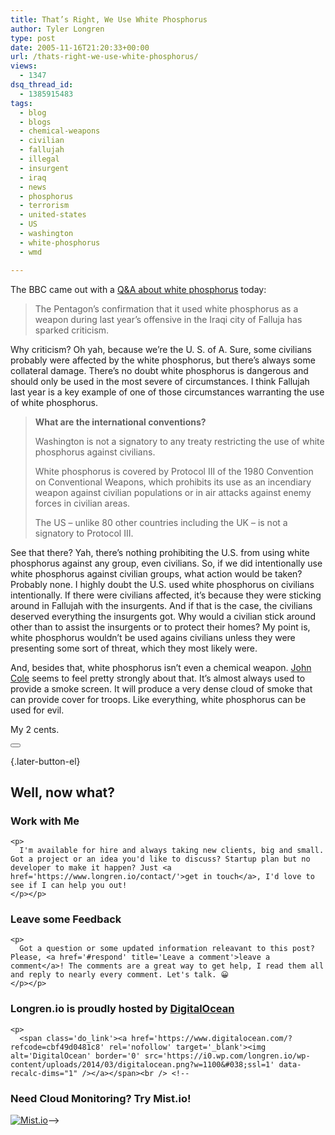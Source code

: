 ```yaml
---
title: That’s Right, We Use White Phosphorus
author: Tyler Longren
type: post
date: 2005-11-16T21:20:33+00:00
url: /thats-right-we-use-white-phosphorus/
views:
  - 1347
dsq_thread_id:
  - 1385915483
tags:
  - blog
  - blogs
  - chemical-weapons
  - civilian
  - fallujah
  - illegal
  - insurgent
  - iraq
  - news
  - phosphorus
  - terrorism
  - united-states
  - US
  - washington
  - white-phosphorus
  - wmd

---
```

The BBC came out with a [Q&A about white phosphorus][1] today:

> The Pentagon&#8217;s confirmation that it used white phosphorus as a weapon during last year&#8217;s offensive in the Iraqi city of Falluja has sparked criticism.

<!--adsense-->

  
Why criticism? Oh yah, because we&#8217;re the U. S. of A. Sure, some civilians probably were affected by the white phosphorus, but there&#8217;s always some collateral damage. There&#8217;s no doubt white phosphorus is dangerous and should only be used in the most severe of circumstances. I think Fallujah last year is a key example of one of those circumstances warranting the use of white phosphorus.

> **What are the international conventions?**
> 
> Washington is not a signatory to any treaty restricting the use of white phosphorus against civilians.
> 
> White phosphorus is covered by Protocol III of the 1980 Convention on Conventional Weapons, which prohibits its use as an incendiary weapon against civilian populations or in air attacks against enemy forces in civilian areas.
> 
> The US &#8211; unlike 80 other countries including the UK &#8211; is not a signatory to Protocol III. 

<!--adsense-->

  
See that there? Yah, there&#8217;s nothing prohibiting the U.S. from using white phosphorus against any group, even civilians. So, if we did intentionally use white phosphorus against civilian groups, what action would be taken? Probably none. I highly doubt the U.S. used white phosphorus on civilians intentionally. If there were civilians affected, it&#8217;s because they were sticking around in Fallujah with the insurgents. And if that is the case, the civilians deserved everything the insurgents got. Why would a civilian stick around other than to assist the insurgents or to protect their homes? My point is, white phosphorus wouldn&#8217;t be used agains civilians unless they were presenting some sort of threat, which they most likely were.

And, besides that, white phosphorus isn&#8217;t even a chemical weapon. [John Cole][2] seems to feel pretty strongly about that. It&#8217;s almost always used to provide a smoke screen. It will produce a very dense cloud of smoke that can provide cover for troops. Like everything, white phosphorus can be used for evil.

My 2 cents. 

<div class="wpulike wpulike-default " >
  <div class="wp_ulike_general_class wp_ulike_is_not_liked">
    <button type="button"
					aria-label="Like Button"
					data-ulike-id="2092"
					data-ulike-nonce="3be2dd3c59"
					data-ulike-type="likeThis"
					data-ulike-template="wpulike-default"
					data-ulike-display-likers="0"
					data-ulike-disable-pophover="0"
					class="wp_ulike_btn wp_ulike_put_image wp_likethis_2092"></button><span class="count-box"></span>
  </div>
</div>

[][3]{.later-button-el}

<div class='what-next'>
  <h2>
    Well, now what?
  </h2>
  
  <div class='hire'>
    <h3>
      Work with Me
    </h3>
    
    <p>
      I'm available for hire and always taking new clients, big and small. Got a project or an idea you'd like to discuss? Startup plan but no developer to make it happen? Just <a href='https://www.longren.io/contact/'>get in touch</a>, I'd love to see if I can help you out!
    </p></p>
  </div>
  
  <div class='hire'>
    <h3>
      Leave some Feedback
    </h3>
    
    <p>
      Got a question or some updated information releavant to this post? Please, <a href='#respond' title='Leave a comment'>leave a comment</a>! The comments are a great way to get help, I read them all and reply to nearly every comment. Let's talk. 😀
    </p></p>
  </div>
  
  <div class='now-what-bottom-ad'>
    <h3>
      Longren.io is proudly hosted by <a href='https://www.digitalocean.com/?refcode=cbf49d0481c8'>DigitalOcean</a>
    </h3>
    
    <p>
      <span class='do_link'><a href='https://www.digitalocean.com/?refcode=cbf49d0481c8' rel='nofollow' target='_blank'><img alt='DigitalOcean' border='0' src='https://i0.wp.com/longren.io/wp-content/uploads/2014/03/digitalocean.png?w=1100&#038;ssl=1' data-recalc-dims="1" /></a></span><br /> <!--

<h3>Need Cloud Monitoring? Try Mist.io!</h3>

<span class='do_link'><a href='http://mist.io/?ref=tyler' rel='nofollow' target='_blank'><img alt='Mist.io' border='0' src='https://i0.wp.com/longren.io/wp-content/uploads/2014/04/mistio.jpg?w=1100&#038;ssl=1' data-recalc-dims="1"></a></span>--></div> </div>

 [1]: http://news.bbc.co.uk/2/hi/middle_east/4441902.stm
 [2]: http://www.balloon-juice.com/?p=6069
 [3]: #